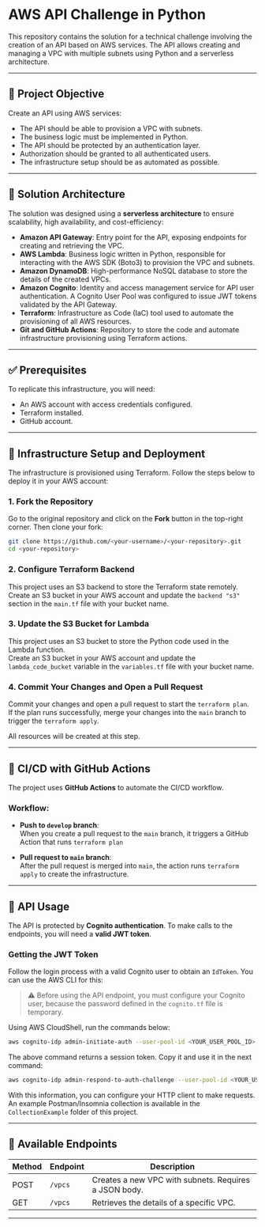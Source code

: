 # AWS API Challenge in Python

This repository contains the solution for a technical challenge involving the creation of an API based on AWS services. The API allows creating and managing a VPC with multiple subnets using Python and a serverless architecture.

---

## 🎯 Project Objective

Create an API using AWS services:

- The API should be able to provision a VPC with subnets.
- The business logic must be implemented in Python.
- The API should be protected by an authentication layer.
- Authorization should be granted to all authenticated users.
- The infrastructure setup should be as automated as possible.

---

## 🧱 Solution Architecture

The solution was designed using a **serverless architecture** to ensure scalability, high availability, and cost-efficiency:

- **Amazon API Gateway**: Entry point for the API, exposing endpoints for creating and retrieving the VPC.
- **AWS Lambda**: Business logic written in Python, responsible for interacting with the AWS SDK (Boto3) to provision the VPC and subnets.
- **Amazon DynamoDB**: High-performance NoSQL database to store the details of the created VPCs.
- **Amazon Cognito**: Identity and access management service for API user authentication. A Cognito User Pool was configured to issue JWT tokens validated by the API Gateway.
- **Terraform**: Infrastructure as Code (IaC) tool used to automate the provisioning of all AWS resources.
- **Git and GitHub Actions**: Repository to store the code and automate infrastructure provisioning using Terraform actions.

---

## ✅ Prerequisites

To replicate this infrastructure, you will need:

- An AWS account with access credentials configured.
- Terraform installed.
- GitHub account.

---

## 🚀 Infrastructure Setup and Deployment

The infrastructure is provisioned using Terraform. Follow the steps below to deploy it in your AWS account:

### 1. Fork the Repository

Go to the original repository and click on the **Fork** button in the top-right corner. Then clone your fork:

```bash
git clone https://github.com/<your-username>/<your-repository>.git
cd <your-repository>
```

### 2. Configure Terraform Backend

This project uses an S3 backend to store the Terraform state remotely.  
Create an S3 bucket in your AWS account and update the `backend "s3"` section in the `main.tf` file with your bucket name.

### 3. Update the S3 Bucket for Lambda

This project uses an S3 bucket to store the Python code used in the Lambda function.  
Create an S3 bucket in your AWS account and update the `lambda_code_bucket` variable in the `variables.tf` file with your bucket name.

### 4. Commit Your Changes and Open a Pull Request

Commit your changes and open a pull request to start the `terraform plan`.  
If the plan runs successfully, merge your changes into the `main` branch to trigger the `terraform apply`.

All resources will be created at this step.

---

## 🔄 CI/CD with GitHub Actions

The project uses **GitHub Actions** to automate the CI/CD workflow.

### Workflow:

- **Push to `develop` branch**:  
  When you create a pull request to the `main` branch, it triggers a GitHub Action that runs `terraform plan`

- **Pull request to `main` branch**:  
  After the pull request is merged into `main`, the action runs `terraform apply` to create the infrastructure.

---

## 🔐 API Usage

The API is protected by **Cognito authentication**. To make calls to the endpoints, you will need a **valid JWT token**.

### Getting the JWT Token

Follow the login process with a valid Cognito user to obtain an `IdToken`. You can use the AWS CLI for this:

> ⚠️ Before using the API endpoint, you must configure your Cognito user, because the password defined in the `cognito.tf` file is temporary.

Using AWS CloudShell, run the commands below:

```bash
aws cognito-idp admin-initiate-auth --user-pool-id <YOUR_USER_POOL_ID> --client-id <YOUR_CLIENT_ID> --auth-flow ADMIN_NO_SRP_AUTH --auth-parameters USERNAME=challengeuser,PASSWORD=Challenge2025!
```

The above command returns a session token. Copy it and use it in the next command:

```bash
aws cognito-idp admin-respond-to-auth-challenge --user-pool-id <YOUR_USER_POOL_ID> --client-id <YOUR_CLIENT_ID> --challenge-name NEW_PASSWORD_REQUIRED --challenge-responses 'NEW_PASSWORD=<PutYourNewPassword>,USERNAME=challengeuser' --session "<PUT_YOUR_SESSION_TOKEN>"
```

With this information, you can configure your HTTP client to make requests. An example Postman/Insomnia collection is available in the `CollectionExample` folder of this project.

---

## 📌 Available Endpoints

| Method | Endpoint         | Description                                                |
|--------|------------------|------------------------------------------------------------|
| POST   | `/vpcs`          | Creates a new VPC with subnets. Requires a JSON body.      |
| GET    | `/vpcs`          | Retrieves the details of a specific VPC.                   |

---